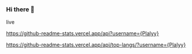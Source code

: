 ### Hi there 👋

live

https://github-readme-stats.vercel.app/api?username={Plalyy}

https://github-readme-stats.vercel.app/api/top-langs/?username={Plalyy}
